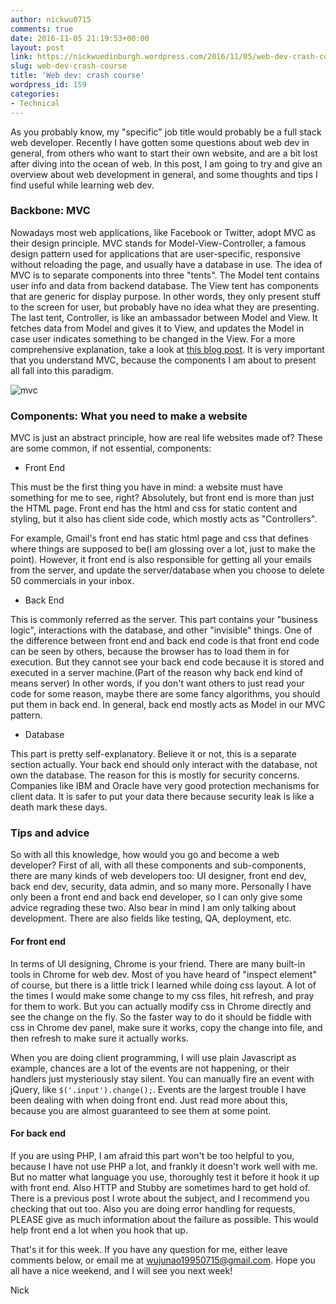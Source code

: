 ```yaml
---
author: nickwu0715
comments: true
date: 2016-11-05 21:19:53+00:00
layout: post
link: https://nickwuedinburgh.wordpress.com/2016/11/05/web-dev-crash-course/
slug: web-dev-crash-course
title: 'Web dev: crash course'
wordpress_id: 159
categories:
- Technical
---
```


As you probably know, my "specific" job title would probably be a full stack web developer. Recently I have gotten some questions about web dev in general, from others who want to start their own website, and are a bit lost after diving into the ocean of web. In this post, I am going to try and give an overview about web development in general, and some thoughts and tips I find useful while learning web dev.



### Backbone: MVC



Nowadays most web applications, like Facebook or Twitter, adopt MVC as their design principle. MVC stands for Model-View-Controller, a famous design pattern used for applications that are user-specific, responsive without reloading the page, and usually have a database in use. The idea of MVC is to separate components into three "tents". The Model tent contains user info and data from backend database. The View tent has components that are generic for display purpose. In other words, they only present stuff to the screen for user, but probably have no idea what they are presenting. The last tent, Controller, is like an ambassador between Model and View. It fetches data from Model and gives it to View, and updates the Model in case user indicates something to be changed in the View. For a more comprehensive explanation, take a look at [this blog post](https://blog.codinghorror.com/understanding-model-view-controller/). It is very important that you understand MVC, because the components I am about to present all fall into this paradigm.

![mvc](https://nickwuedinburgh.files.wordpress.com/2016/11/mvc.png)



### Components: What you need to make a website



MVC is just an abstract principle, how are real life websites made of? These are some common, if not essential, components:





  * Front End



This must be the first thing you have in mind: a website must have something for me to see, right? Absolutely, but front end is more than just the HTML page. Front end has the html and css for static content and styling, but it also has client side code, which mostly acts as "Controllers".

For example, Gmail's front end has static html page and css that defines where things are supposed to be(I am glossing over a lot, just to make the point). However, it front end is also responsible for getting all your emails from the server, and update the server/database when you choose to delete 50 commercials in your inbox.



  * Back End



This is commonly referred as the server. This part contains your "business logic", interactions with the database, and other "invisible" things. One of the difference between front end and back end code is that front end code can be seen by others, because the browser has to load them in for execution. But they cannot see your back end code because it is stored and executed in a server machine.(Part of the reason why back end kind of means server) In other words, if you don't want others to just read your code for some reason, maybe there are some fancy algorithms, you should put them in back end. In general, back end mostly acts as Model in our MVC pattern.



  * Database



This part is pretty self-explanatory. Believe it or not, this is a separate section actually. Your back end should only interact with the database, not own the database. The reason for this is mostly for security concerns. Companies like IBM and Oracle have very good protection mechanisms for client data. It is safer to put your data there because security leak is like a death mark these days.



### Tips and advice



So with all this knowledge, how would you go and become a web developer? First of all, with all these components and sub-components, there are many kinds of web developers too: UI designer, front end dev, back end dev, security, data admin, and so many more. Personally I have only been a front end and back end developer, so I can only give some advice regrading these two. Also bear in mind I am only talking about development. There are also fields like testing, QA, deployment, etc.



#### For front end



In terms of UI designing, Chrome is your friend. There are many built-in tools in Chrome for web dev. Most of you have heard of "inspect element" of course, but there is a little trick I learned while doing css layout. A lot of the times I would make some change to my css files, hit refresh, and pray for them to work. But you can actually modify css in Chrome directly and see the change on the fly. So the faster way to do it should be fiddle with css in Chrome dev panel, make sure it works, copy the change into file, and then refresh to make sure it actually works.

When you are doing client programming, I will use plain Javascript as example, chances are a lot of the events are not happening, or their handlers just mysteriously stay silent. You can manually fire an event with jQuery, like `$('.input').change();`. Events are the largest trouble I have been dealing with when doing front end. Just read more about this, because you are almost guaranteed to see them at some point.



#### For back end



If you are using PHP, I am afraid this part won't be too helpful to you, because I have not use PHP a lot, and frankly it doesn't work well with me. But no matter what language you use, thoroughly test it before it hook it up with front end. Also HTTP and Stubby are sometimes hard to get hold of. There is a previous post I wrote about the subject, and I recommend you checking that out too. Also you are doing error handling for requests, PLEASE give as much information about the failure as possible. This would help front end a lot when you hook that up.

That's it for this week. If you have any question for me, either leave comments below, or email me at wujunao19950715@gmail.com. Hope you all have a nice weekend, and I will see you next week!

Nick
